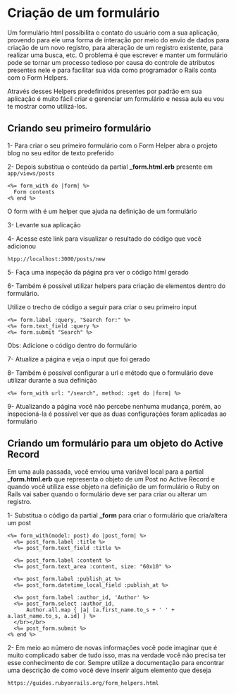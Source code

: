 # Criação de um formulário

Um formulário html possibilita o contato do usuário com a sua aplicação, provendo para ele uma forma de interação por meio do envio de dados para criação de um novo registro, para alteração de um registro existente, para realizar uma busca, etc. O problema é que escrever e manter um formulário pode se tornar um processo tedioso por causa do controle de atributos presentes nele e para facilitar sua vida como programador o Rails conta com o Form Helpers.

Através desses Helpers predefinidos presentes por padrão em sua aplicação é muito fácil criar e gerenciar um formulário e nessa aula eu vou te mostrar como utilizá-los.



## Criando seu primeiro formulário

1- Para criar o seu primeiro formulário com o Form Helper abra o projeto blog no seu editor de texto preferido

2- Depois substitua o conteúdo da partial **_form.html.erb** presente em `app/views/posts`

```
<%= form_with do |form| %>
  Form contents
<% end %>
```

O form with é um helper que ajuda na definição de um formulário

3- Levante sua aplicação

4- Acesse este link para visualizar o resultado do código que você adicionou

```
htpp://localhost:3000/posts/new
```

5- Faça uma inspeção da página pra ver o código html gerado

6- Também é possível utilizar helpers para criação de elementos dentro do formulário.

Utilize o trecho de código a seguir para criar o seu primeiro input

```
<%= form.label :query, "Search for:" %>
<%= form.text_field :query %>
<%= form.submit "Search" %>
```

Obs: Adicione o código dentro do formulário

7- Atualize a página e veja o input que foi gerado

8- Também é possível configurar a url e método que o formulário deve utilizar durante a sua definição

```
<%= form_with url: "/search", method: :get do |form| %>
```

9- Atualizando a página você não percebe nenhuma mudança, porém, ao inspecioná-la é possível ver que as duas configurações foram aplicadas ao formulário



## Criando um formulário para um objeto do Active Record

Em uma aula passada, você enviou uma variável local para a partial **_form.html.erb** que representa o objeto de um Post no Active Record e quando você utiliza esse objeto na definição de um formulário o Ruby on Rails vai saber quando o formulário deve ser para criar ou alterar um registro.



1- Substitua o código da partial **_form** para criar o formulário que cria/altera um post

```
<%= form_with(model: post) do |post_form| %>
  <%= post_form.label :title %>
  <%= post_form.text_field :title %>

  <%= post_form.label :content %>
  <%= post_form.text_area :content, size: "60x10" %>

  <%= post_form.label :publish_at %>
  <%= post_form.datetime_local_field :publish_at %>

  <%= post_form.label :author_id, 'Author' %>
  <%= post_form.select :author_id, 
      Author.all.map { |a| [a.first_name.to_s + ' ' + a.last_name.to_s, a.id] } %>
  </br></br>
  <%= post_form.submit %>
<% end %>
```

2- Em meio ao número de novas informações você pode imaginar que é muito complicado saber de tudo isso, mas na verdade você não precisa ter esse conhecimento de cor. Sempre utilize a documentação para encontrar uma descrição de como você deve inserir algum elemento que deseja

```
https://guides.rubyonrails.org/form_helpers.html
```



